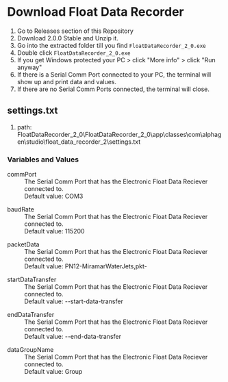 # Download Float Data Recorder

1. Go to Releases section of this Repository
2. Download 2.0.0 Stable and Unzip it.
3. Go into the extracted folder till you find `FloatDataRecorder_2_0.exe`
4. Double click `FloatDataRecorder_2_0.exe`
5. If you get Windows protected your PC > click "More info" > click "Run anyway"
6. If there is a Serial Comm Port connected to your PC, the terminal will show up and print data and values.
7. If there are no Serial Comm Ports connected, the terminal will close.

## settings.txt
1. path: FloatDataRecorder_2_0\FloatDataRecorder_2_0\app\classes\com\alphagen\studio\float_data_recorder_2\settings.txt

### Variables and Values
<dl><dt>commPort</dt>
  <dd>The Serial Comm Port that has the Electronic Float Data Reciever connected to.
    <br>Default value: COM3</dd>
</dl>
<dl><dt>baudRate</dt>
  <dd>The Serial Comm Port that has the Electronic Float Data Reciever connected to.
    <br>Default value: 115200</dd>
</dl>
<dl><dt>packetData</dt>
  <dd>The Serial Comm Port that has the Electronic Float Data Reciever connected to.
    <br>Default value: PN12-MiramarWaterJets,pkt-</dd>
</dl>
<dl><dt>startDataTransfer</dt>
  <dd>The Serial Comm Port that has the Electronic Float Data Reciever connected to.
    <br>Default value: --start-data-transfer</dd>
</dl>
<dl><dt>endDataTransfer</dt>
  <dd>The Serial Comm Port that has the Electronic Float Data Reciever connected to.
    <br>Default value: --end-data-transfer</dd>
</dl>
<dl><dt>dataGroupName</dt>
  <dd>The Serial Comm Port that has the Electronic Float Data Reciever connected to.
    <br>Default value: Group</dd>
</dl>
